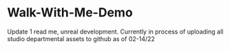 # Walk-With-Me-Demo
Update 1 read me, unreal development.
Currently in process of uploading all studio departmental assets to github as of 02-14/22
